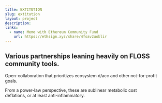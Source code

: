 ```yaml
---
title: EXTITUTION
slug: extitution
layout: project
description: 
links:
  - name: Memo with Ethereum Community Fund
    url: https://ethsign.xyz/share/4foav2uoblir
---
```


## Various partnerships leaning heavily on FLOSS community tools.

Open-collaboration that prioritizes ecosystem d/acc and other not-for-profit goals.

From a power-law perspective, these are sublinear metabolic cost deflations, or at least anti-inflammatory.
